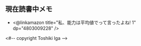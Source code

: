 ## 現在読書中メモ

* <@linkamazon title="私、能力は平均値でって言ったよね! 1" dp="4803009228" />

<#-- copyright Toshiki Iga -->
